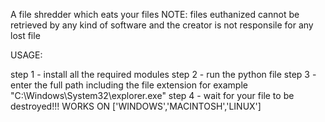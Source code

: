 A file shredder which eats your files
NOTE: files euthanized cannot be retrieved by any kind of software and the creator is not responsile for any lost file 

USAGE:

step 1 - install all the required modules 
step 2 - run the python file 
step 3 - enter the full path including the file extension for example "C:\Windows\System32\explorer.exe"
step 4 - wait for your file to be destroyed!!!
WORKS ON ['WINDOWS','MACINTOSH','LINUX']
